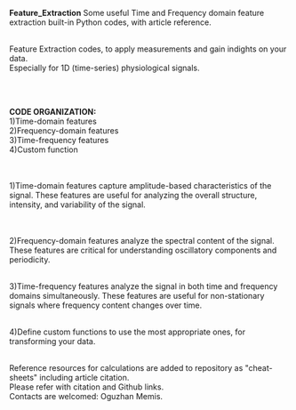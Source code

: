 **Feature_Extraction**
 Some useful Time and Frequency domain feature extraction built-in Python codes, with article reference.
<br><br>

Feature Extraction codes, to apply measurements and gain indights on your data.
<br>
Especially for 1D (time-series) physiological signals.

<br><br>

**CODE ORGANIZATION:**
<br>
1)Time-domain features
<br>
2)Frequency-domain features
<br>
3)Time-frequency features
<br>
4)Custom function

<br><br>
1)Time-domain features capture amplitude-based characteristics of the signal.
These features are useful for analyzing the overall structure, intensity, and variability of the signal.

<br><br>
2)Frequency-domain features analyze the spectral content of the signal.
These features are critical for understanding oscillatory components and periodicity.
<br><br>

3)Time-frequency features analyze the signal in both time and frequency domains simultaneously.
These features are useful for non-stationary signals where frequency content changes over time.
<br><br>

4)Define custom functions to use the most appropriate ones, for transforming your data.
<br><br>

Reference resources for calculations are added to repository as "cheat-sheets" including article citation.
<br>
Please refer with citation and Github links.
<br>
Contacts are welcomed: Oguzhan Memis.

